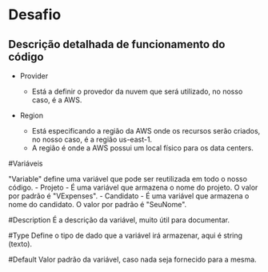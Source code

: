 # Desafio

## Descrição detalhada de funcionamento do código

- Provider
   - Está a definir o provedor da nuvem que será utilizado, no nosso caso, é a AWS.
     
- Region
   - Está especificando a região da AWS onde os recursos serão criados, no nosso caso, é a região us-east-1.
   - A região é onde a AWS possui um local físico para os data centers.

#Variáveis

"Variable" define uma variável que pode ser reutilizada em todo o nosso código.
    - Projeto
      - É uma variável que armazena o nome do projeto. O valor por padrão é "VExpenses".
    - Candidato
      - É uma variável que armazena o nome do candidato. O valor por padrão é "SeuNome".

#Description
  É a descrição da variável, muito útil para documentar.

#Type
  Define o tipo de dado que a variável irá armazenar, aqui é string (texto).

#Default
  Valor padrão da variável, caso nada seja fornecido para a mesma.

